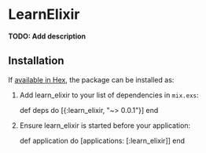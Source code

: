 # LearnElixir

**TODO: Add description**

## Installation

If [available in Hex](https://hex.pm/docs/publish), the package can be installed as:

  1. Add learn_elixir to your list of dependencies in `mix.exs`:

        def deps do
          [{:learn_elixir, "~> 0.0.1"}]
        end

  2. Ensure learn_elixir is started before your application:

        def application do
          [applications: [:learn_elixir]]
        end

